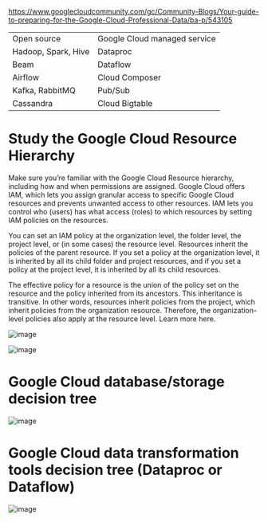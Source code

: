 https://www.googlecloudcommunity.com/gc/Community-Blogs/Your-guide-to-preparing-for-the-Google-Cloud-Professional-Data/ba-p/543105


|||
|--- |--- |
|Open source|Google Cloud managed service|
|Hadoop, Spark, Hive|Dataproc|
|Beam|Dataflow|
|Airflow|Cloud Composer|
|Kafka, RabbitMQ|Pub/Sub|
|Cassandra|Cloud Bigtable|


# Study the Google Cloud Resource Hierarchy 
Make sure you’re familiar with the Google Cloud Resource hierarchy, including how and when permissions are assigned. Google Cloud offers IAM, which lets you assign granular access to specific Google Cloud resources and prevents unwanted access to other resources. IAM lets you control who (users) has what access (roles) to which resources by setting IAM policies on the resources.

You can set an IAM policy at the organization level, the folder level, the project level, or (in some cases) the resource level. Resources inherit the policies of the parent resource. If you set a policy at the organization level, it is inherited by all its child folder and project resources, and if you set a policy at the project level, it is inherited by all its child resources.

The effective policy for a resource is the union of the policy set on the resource and the policy inherited from its ancestors. This inheritance is transitive. In other words, resources inherit policies from the project, which inherit policies from the organization resource. Therefore, the organization-level policies also apply at the resource level. Learn more here. 



![image](https://github.com/vijayanandrp/vijayanandrp/assets/3804538/c4a3cb3c-aea4-4739-8f29-2529d71c208b)


![image](https://github.com/vijayanandrp/vijayanandrp/assets/3804538/72bc5d5f-0e86-4ee5-bb4c-49386a11ce4d)

# Google Cloud database/storage decision tree

![image](https://github.com/vijayanandrp/vijayanandrp/assets/3804538/444d2d6a-7774-4fce-8f2a-ac8a683b43be)


# Google Cloud data transformation tools decision tree (Dataproc or Dataflow)

![image](https://github.com/vijayanandrp/vijayanandrp/assets/3804538/17c2bb28-44ff-4ff6-99ba-785212e3b237)
